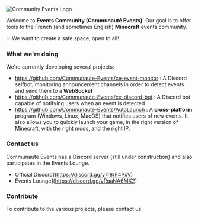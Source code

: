 ![Community Events Logo](https://i.imgur.com/d8dTNK2.png)

Welcome to **Events Community (Communauté Events)**! Our goal is to offer tools to the French (and sometimes English) **Minecraft** events community.

✨ We want to create a safe space, open to all!

### What we're doing

We're currently developing several projects:

- https://github.com/Communaute-Events/ce-event-monitor : A Discord selfbot, monitoring announcement channels in order to detect events and send them to a **WebSocket**
- https://github.com/Communaute-Events/ce-discord-bot : A Discord bot capable of notifying users when an event is detected
- https://github.com/Communaute-Events/AutoLaunch : A **cross-platform** program (Windows, Linux, MacOS) that notifies users of new events. It also allows you to quickly launch your game, in the right version of Minecraft, with the right mods, and the right IP.

### Contact us

Communauté Events has a Discord server (still under construction) and also participates in the Events Lounge.

- Official Discord](https://discord.gg/y7r8rF4PxV)
- Events Lounge](https://discord.gg/vRgaNA6MX2)


### Contribute

To contribute to the various projects, please contact us.
